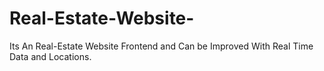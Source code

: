 # Real-Estate-Website-
Its An Real-Estate Website Frontend and Can be Improved With Real Time Data and Locations.
